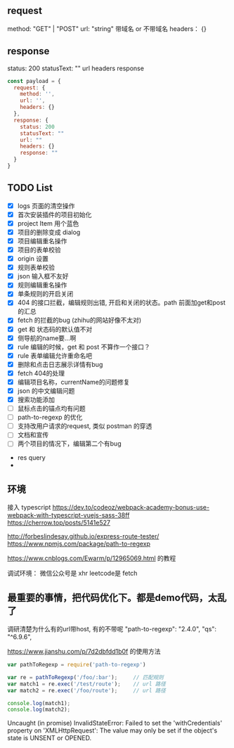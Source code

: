 ## request

method: "GET" | "POST"
url: "string" 带域名 or 不带域名
headers： {}

## response

status: 200
statusText: ""
url
headers
response

```js
const payload = {
  request: {
    method: '',
    url: '',
    headers: {}
  },
  response: {
    status: 200
    statusText: ""
    url: ""
    headers: {}
    response: ""
  }
}
```

## TODO List
- [x] logs 页面的清空操作
- [x] 首次安装插件的项目初始化
- [x] project Item 用个蓝色
- [x] 项目的删除变成 dialog
- [x] 项目编辑重名操作
- [x] 项目的表单校验
- [x] origin 设置
- [x] 规则表单校验
- [x] json 输入框不友好
- [x] 规则编辑重名操作
- [x] 单条规则的开启关闭
- [x] 404 的接口拦截，编辑规则出错, 开启和关闭的状态。path 前面加get和post的汇总
- [x] fetch 的拦截的bug  (zhihu的网站好像不太对)
- [x] get 和 状态码的默认值不对
- [x] 侧导航的name要...啊
- [x] rule 编辑的时候，get 和 post 不算作一个接口？
- [x] rule 表单编辑允许重命名吧
- [x] 删除和点击日志展示详情有bug
- [x] fetch 404的处理
- [x] 编辑项目名称，currentName的问题修复
- [x] json 的中文编辑问题
- [x] 搜索功能添加
- [ ] 鼠标点击的锚点均有问题
- [ ] path-to-regexp 的优化
- [ ] 支持改用户请求的request, 类似 postman 的穿透
- [ ] 文档和宣传
- [ ] 两个项目的情况下，编辑第二个有bug
- res query
-

## 环境
接入 typescript
https://dev.to/codeoz/webpack-academy-bonus-use-webpack-with-typescript-vuejs-sass-38ff
https://cherrow.top/posts/5141e527

http://forbeslindesay.github.io/express-route-tester/
https://www.npmjs.com/package/path-to-regexp

https://www.cnblogs.com/Ewarm/p/12965069.html 的教程

调试环境：
微信公众号是 xhr
leetcode是 fetch

## 最重要的事情，把代码优化下。都是demo代码，太乱了

调研清楚为什么有的url带host, 有的不带呢
"path-to-regexp": "2.4.0",
"qs": "^6.9.6",

https://www.jianshu.com/p/7d2dbfdd1b0f 的使用方法
```js
var pathToRegexp = require('path-to-regexp')

var re = pathToRegexp('/foo/:bar');     // 匹配规则
var match1 = re.exec('/test/route');    // url 路径
var match2 = re.exec('/foo/route');     // url 路径

console.log(match1);
console.log(match2);
```

Uncaught (in promise) InvalidStateError: Failed to set the 'withCredentials' property on 'XMLHttpRequest': The value may only be set if the object's state is UNSENT or OPENED.
